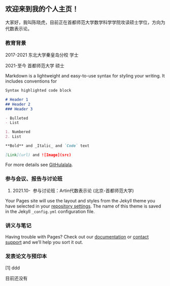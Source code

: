 ## 欢迎来到我的个人主页！

   大家好，我叫陈晓虎，目前正在首都师范大学数学科学学院攻读硕士学位，方向为代数表示论。


### 教育背景


2017-2021 东北大学秦皇岛分校 学士

2021-至今  首都师范大学 硕士

Markdown is a lightweight and easy-to-use syntax for styling your writing. It includes conventions for

```markdown
Syntax highlighted code block

# Header 1
## Header 2
### Header 3

- Bulleted
- List

1. Numbered
2. List

**Bold** and _Italic_ and `Code` text

[Link](url) and ![Image](src)
```

For more details see [GitHulalala](https://arxiv.org/).

### 参与会议、报告与讨论班

1. 2021.10- &nbsp;参与讨论班：Artin代数表示论 (北京-首都师范大学)

Your Pages site will use the layout and styles from the Jekyll theme you have selected in your [repository settings](https://github.com/704143761/chenxiaohu/settings/pages). The name of this theme is saved in the Jekyll `_config.yml` configuration file.

### 讲义与笔记

Having trouble with Pages? Check out our [documentation](https://docs.github.com/categories/github-pages-basics/) or [contact support](https://support.github.com/contact) and we’ll help you sort it out.

### 发表论文与预印本

[1] ddd

目前还没有
